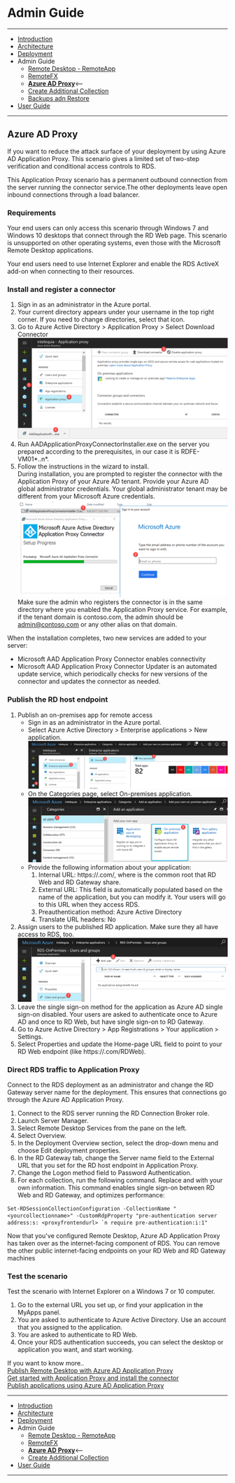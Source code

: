 # Admin Guide
---
* [Introduction](/README.md)
* [Architecture](./ArchitectureDiagram.md)
* [Deployment](./Deployment-basic.md)
* Admin Guide
    * [Remote Desktop - RemoteApp](./RemoteDesktopRemoteApp.md)
    * [RemoteFX](./RemoteFX.md)
    * **[Azure AD Proxy](./AzureADProxy.md)**<--
    * [Create Additional Collection](./CreateSessionCollection.md)
    * [Backups adn Restore](./BackupsAndRestore.md)
* [User Guide](./UserAccess.md) 
---
## Azure AD Proxy
If you want to reduce the attack surface of your deployment by using Azure AD Application Proxy. This scenario gives a limited set of two-step verification and conditional access controls to RDS.

This Application Proxy scenario has a permanent outbound connection from the server running the connector service.The other deployments leave open inbound connections through a load balancer.

### Requirements
Your end users can only access this scenario through Windows 7 and Windows 10 desktops that connect through the RD Web page. This scenario is unsupported on other operating systems, even those with the Microsoft Remote Desktop applications.

Your end users need to use Internet Explorer and enable the RDS ActiveX add-on when connecting to their resources.

### Install and register a connector
1. Sign in as an administrator in the Azure portal.
2. Your current directory appears under your username in the top right corner. If you need to change directories, select that icon.
3. Go to Azure Active Directory > Application Proxy > Select Download Connector  
![Download Connector](./images/ApplicationProxy.png)  
4. Run AADApplicationProxyConnectorInstaller.exe on the server you prepared according to the prerequisites, in our case it is RDFE-VM01*..n*.
5. Follow the instructions in the wizard to install.  
During installation, you are prompted to register the connector with the Application Proxy of your Azure AD tenant.
Provide your Azure AD global administrator credentials. Your global administrator tenant may be different from your Microsoft Azure credentials.  
![Azure AD Application Proxy Connector Wizard](./images/AADApplicationProxyConnectorInstaller.png)  
Make sure the admin who registers the connector is in the same directory where you enabled the Application Proxy service. For example, if the tenant domain is contoso.com, the admin should be admin@contoso.com or any other alias on that domain.

When the installation completes, two new services are added to your server:
* Microsoft AAD Application Proxy Connector enables connectivity
* Microsoft AAD Application Proxy Connector Updater is an automated update service, which periodically checks for new versions of the connector and updates the connector as needed.

### Publish the RD host endpoint
1. Publish an on-premises app for remote access
    * Sign in as an administrator in the Azure portal.
    * Select Azure Active Directory > Enterprise applications > New application.  
    ![New Application](./images/NewEnterpriseApplication.png)
    * On the Categories page, select On-premises application.  
    ![On-Premise application](./images/OnPremiseApplication.png)
    * Provide the following information about your application:
        1. Internal URL: https://<rdhost>.com/, where <rdhost> is the common root that RD Web and RD Gateway share.
        2. External URL: This field is automatically populated based on the name of the application, but you can modify it. Your users will go to this URL when they access RDS.
        3. Preauthentication method: Azure Active Directory
        4. Translate URL headers: No
2. Assign users to the published RD application. Make sure they all have access to RDS, too.  
![AddUsers](./images/AddUser-ProxyApplication.png)
3. Leave the single sign-on method for the application as Azure AD single sign-on disabled. Your users are asked to authenticate once to Azure AD and once to RD Web, but have single sign-on to RD Gateway.
4. Go to Azure Active Directory > App Registrations > Your application > Settings.
5. Select Properties and update the Home-page URL field to point to your RD Web endpoint (like https://<rdhost>.com/RDWeb).

### Direct RDS traffic to Application Proxy
Connect to the RDS deployment as an administrator and change the RD Gateway server name for the deployment. This ensures that connections go through the Azure AD Application Proxy.
1. Connect to the RDS server running the RD Connection Broker role.
2. Launch Server Manager.
3. Select Remote Desktop Services from the pane on the left.
4. Select Overview.
5. In the Deployment Overview section, select the drop-down menu and choose Edit deployment properties.
6. In the RD Gateway tab, change the Server name field to the External URL that you set for the RD host endpoint in Application Proxy.
7. Change the Logon method field to Password Authentication.
8. For each collection, run the following command. Replace <yourcollectionname> and <proxyfrontendurl> with your own information. This command enables single sign-on between RD Web and RD Gateway, and optimizes performance:

```
Set-RDSessionCollectionConfiguration -CollectionName "<yourcollectionname>" -CustomRdpProperty "pre-authentication server address:s: <proxyfrontendurl> `n require pre-authentication:i:1"
```

Now that you've configured Remote Desktop, Azure AD Application Proxy has taken over as the internet-facing component of RDS. You can remove the other public internet-facing endpoints on your RD Web and RD Gateway machines

### Test the scenario
Test the scenario with Internet Explorer on a Windows 7 or 10 computer.
1. Go to the external URL you set up, or find your application in the MyApps panel.
2. You are asked to authenticate to Azure Active Directory. Use an account that you assigned to the application.
3. You are asked to authenticate to RD Web.
4. Once your RDS authentication succeeds, you can select the desktop or application you want, and start working.

If you want to know more..  
[Publish Remote Desktop with Azure AD Application Proxy](https://docs.microsoft.com/en-us/azure/active-directory/application-proxy-publish-remote-desktop)  
[Get started with Application Proxy and install the connector](https://docs.microsoft.com/en-us/azure/active-directory/active-directory-application-proxy-enable)  
[Publish applications using Azure AD Application Proxy](https://docs.microsoft.com/en-us/azure/active-directory/application-proxy-publish-azure-portal)  

---
* [Introduction](/README.md)
* [Architecture](./ArchitectureDiagram.md)
* [Deployment](./Deployment-basic.md)
* Admin Guide
    * [Remote Desktop - RemoteApp](./RemoteDesktopRemoteApp.md)
    * [RemoteFX](./RemoteFX.md)
    * **[Azure AD Proxy](./AzureADProxy.md)**<--
    * [Create Additional Collection](./CreateSessionCollection.md)
* [User Guide](./UserAccess.md) 
---
